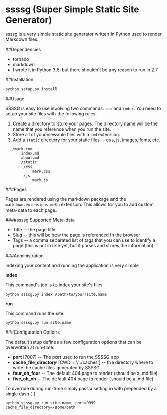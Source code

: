 # ssssg (Super Simple Static Site Generator)

ssssg is a very simple static site generator written in Python used to render Markdown files.

##Dependencies

* tornado
* markdown
* I wrote it in Python 3.5, but there shouldn't be any reason to run in 2.7

##Installation

```python
python setup.py install
```

##Usage

SSSSG is easy to use involving two commands: `run` and `index`. You need to setup your site files with the following rules:

1. Create a directory to store your pages. The directory name will be the name that you reference when you run the site.
2. Store all of your viewable files with a `.md` extension.
3. Add a `static` directory for your static files -- css, js, images, fonts, etc.

```
   /mark.com
       index.md
       about.md
       /static
       	/css
       		mark.css
       	/js
       		mark.js
```

###Pages

Pages are rendered using the markdown package and the `markdown.extensions.meta` extension. This allows for you to add custom meta-data to each page.

####ssssg Supported Meta-data

* Title -- the page title
* Slug -- this will be how the page is referenced in the browser
* Tags -- a comma separated list of tags that you can use to identify a page (this is not in use yet, but it parses and stores the information)

###Administration

Indexing your content and running the application is very simple

__index__

This command's job is to index your site's files.

```
python ssssg.py index /path/to/your/site.name
```

__run__

This command runs the site.

```
python ssssg.py run site.name
```

###Configuration Options

The default setup defines a few configuration options that can be overwritten at run-time:

* __port__ [7007] -- The port used to run the SSSSG app
* __cache\_file_directory__ [CWD + '/../caches'] -- the directory where to write the cache files generated by SSSSG
* __four\_oh_four__ -- The default 404 page to render (should be a .md file)
* __five\_oh_oh__ -- The default 404 page to render (should be a .md file)

To override during run-time simply pass a setting in with prepended by a single dash (-)

```
python ssssg.py run site.name -port=9999 -cache_file_directory=/some/path
```
